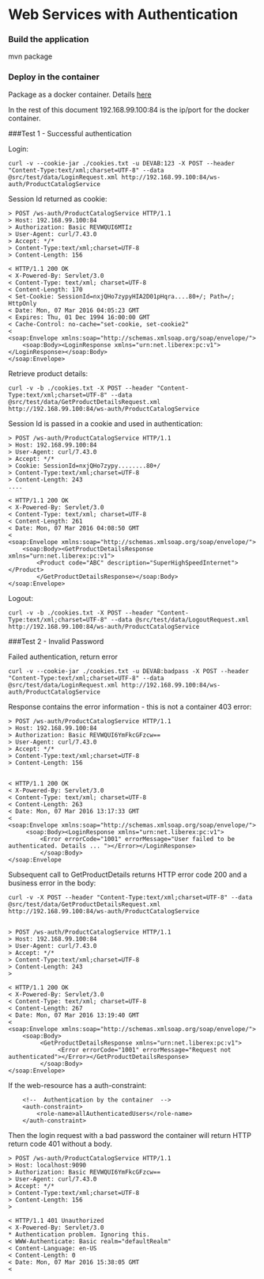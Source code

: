 Web Services with Authentication
================================

### Build the application

mvn package

### Deploy in the container

Package as a docker container. Details [here](src/main/docker/README.md)

In the rest of this document 192.168.99.100:84 is the ip/port for the docker container.

###Test 1 - Successful authentication

Login:

    curl -v --cookie-jar ./cookies.txt -u DEVAB:123 -X POST --header "Content-Type:text/xml;charset=UTF-8" --data @src/test/data/LoginRequest.xml http://192.168.99.100:84/ws-auth/ProductCatalogService
    
Session Id returned as cookie:

	> POST /ws-auth/ProductCatalogService HTTP/1.1
	> Host: 192.168.99.100:84
	> Authorization: Basic REVWQUI6MTIz
	> User-Agent: curl/7.43.0
	> Accept: */*
	> Content-Type:text/xml;charset=UTF-8
	> Content-Length: 156

	< HTTP/1.1 200 OK
	< X-Powered-By: Servlet/3.0
	< Content-Type: text/xml; charset=UTF-8
	< Content-Length: 170
	< Set-Cookie: SessionId=nxjQHo7zypyHIA2D01pHqra....80+/; Path=/; HttpOnly
	< Date: Mon, 07 Mar 2016 04:05:23 GMT
	< Expires: Thu, 01 Dec 1994 16:00:00 GMT
	< Cache-Control: no-cache="set-cookie, set-cookie2"
	<
	<soap:Envelope xmlns:soap="http://schemas.xmlsoap.org/soap/envelope/">
	    <soap:Body><LoginResponse xmlns="urn:net.liberex:pc:v1"></LoginResponse></soap:Body>
    </soap:Envelope>


Retrieve product details:

    curl -v -b ./cookies.txt -X POST --header "Content-Type:text/xml;charset=UTF-8" --data @src/test/data/GetProductDetailsRequest.xml http://192.168.99.100:84/ws-auth/ProductCatalogService
    
Session Id is passed in a cookie and used in authentication:

	> POST /ws-auth/ProductCatalogService HTTP/1.1
	> Host: 192.168.99.100:84
	> User-Agent: curl/7.43.0
	> Accept: */*
	> Cookie: SessionId=nxjQHo7zypy........80+/
	> Content-Type:text/xml;charset=UTF-8
	> Content-Length: 243
    ....
    
	< HTTP/1.1 200 OK
	< X-Powered-By: Servlet/3.0
	< Content-Type: text/xml; charset=UTF-8
	< Content-Length: 261
	< Date: Mon, 07 Mar 2016 04:08:50 GMT
	<
	<soap:Envelope xmlns:soap="http://schemas.xmlsoap.org/soap/envelope/">
	    <soap:Body><GetProductDetailsResponse xmlns="urn:net.liberex:pc:v1">
	        <Product code="ABC" description="SuperHighSpeedInternet"></Product>
	        </GetProductDetailsResponse></soap:Body>
	</soap:Envelope>

Logout:

    curl -v -b ./cookies.txt -X POST --header "Content-Type:text/xml;charset=UTF-8" --data @src/test/data/LogoutRequest.xml http://192.168.99.100:84/ws-auth/ProductCatalogService


###Test 2 - Invalid Password

Failed authentication, return error

    curl -v --cookie-jar ./cookies.txt -u DEVAB:badpass -X POST --header "Content-Type:text/xml;charset=UTF-8" --data @src/test/data/LoginRequest.xml http://192.168.99.100:84/ws-auth/ProductCatalogService

Response contains the error information - this is not a container 403 error:

	> POST /ws-auth/ProductCatalogService HTTP/1.1
	> Host: 192.168.99.100:84
	> Authorization: Basic REVWQUI6YmFkcGFzcw==
	> User-Agent: curl/7.43.0
	> Accept: */*
	> Content-Type:text/xml;charset=UTF-8
	> Content-Length: 156


	< HTTP/1.1 200 OK
	< X-Powered-By: Servlet/3.0
	< Content-Type: text/xml; charset=UTF-8
	< Content-Length: 263
	< Date: Mon, 07 Mar 2016 13:17:33 GMT
	<
	<soap:Envelope xmlns:soap="http://schemas.xmlsoap.org/soap/envelope/">
	     <soap:Body><LoginResponse xmlns="urn:net.liberex:pc:v1">
	         <Error errorCode="1001" errorMessage="User failed to be authenticated. Details ... "></Error></LoginResponse>
	         </soap:Body>
    </soap:Envelope



Subsequent call to GetProductDetails returns HTTP error code 200 and a business error in the body:

    curl -v -X POST --header "Content-Type:text/xml;charset=UTF-8" --data @src/test/data/GetProductDetailsRequest.xml http://192.168.99.100:84/ws-auth/ProductCatalogService
    
    
	> POST /ws-auth/ProductCatalogService HTTP/1.1
	> Host: 192.168.99.100:84
	> User-Agent: curl/7.43.0
	> Accept: */*
	> Content-Type:text/xml;charset=UTF-8
	> Content-Length: 243
	>

	< HTTP/1.1 200 OK
	< X-Powered-By: Servlet/3.0
	< Content-Type: text/xml; charset=UTF-8
	< Content-Length: 267
	< Date: Mon, 07 Mar 2016 13:19:40 GMT
	<
	<soap:Envelope xmlns:soap="http://schemas.xmlsoap.org/soap/envelope/">
	    <soap:Body>
	         <GetProductDetailsResponse xmlns="urn:net.liberex:pc:v1">
	              <Error errorCode="1001" errorMessage="Request not authenticated"></Error></GetProductDetailsResponse>
	         </soap:Body>
	</soap:Envelope>

If the web-resource has a auth-constraint:

        <!--  Authentication by the container  -->
        <auth-constraint>
            <role-name>allAuthenticatedUsers</role-name>
        </auth-constraint>

Then the login request with a bad password the container will return HTTP return code 401 without a body.

	> POST /ws-auth/ProductCatalogService HTTP/1.1
	> Host: localhost:9090
	> Authorization: Basic REVWQUI6YmFkcGFzcw==
	> User-Agent: curl/7.43.0
	> Accept: */*
	> Content-Type:text/xml;charset=UTF-8
	> Content-Length: 156
	>

	< HTTP/1.1 401 Unauthorized
	< X-Powered-By: Servlet/3.0
	* Authentication problem. Ignoring this.
	< WWW-Authenticate: Basic realm="defaultRealm"
	< Content-Language: en-US
	< Content-Length: 0
	< Date: Mon, 07 Mar 2016 15:38:05 GMT
	<